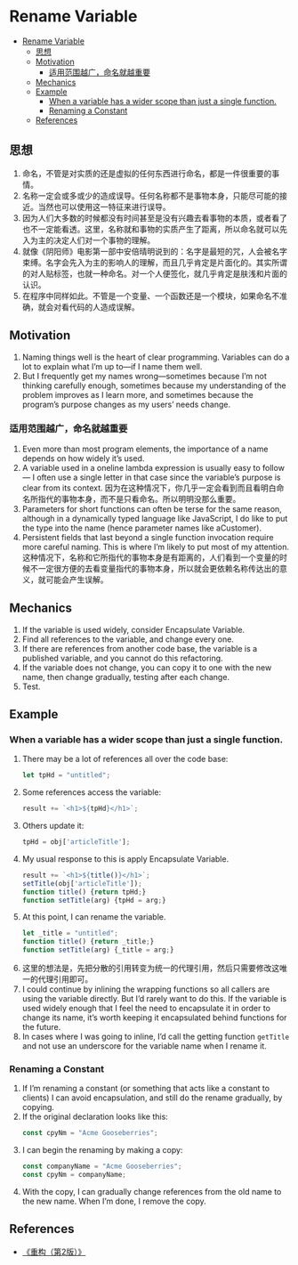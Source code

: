 # Rename Variable


<!-- TOC -->

- [Rename Variable](#rename-variable)
    - [思想](#思想)
    - [Motivation](#motivation)
        - [适用范围越广，命名就越重要](#适用范围越广命名就越重要)
    - [Mechanics](#mechanics)
    - [Example](#example)
        - [When a variable has a wider scope than just a single function.](#when-a-variable-has-a-wider-scope-than-just-a-single-function)
        - [Renaming a Constant](#renaming-a-constant)
    - [References](#references)

<!-- /TOC -->


## 思想
1. 命名，不管是对实质的还是虚拟的任何东西进行命名，都是一件很重要的事情。
2. 名称一定会或多或少的造成误导。任何名称都不是事物本身，只能尽可能的接近。当然也可以使用这一特征来进行误导。
3. 因为人们大多数的时候都没有时间甚至是没有兴趣去看事物的本质，或者看了也不一定能看透。这里，名称就和事物的实质产生了距离，所以命名就可以先入为主的决定人们对一个事物的理解。
4. 就像《阴阳师》电影第一部中安倍晴明说到的：名字是最短的咒，人会被名字束缚。名字会先入为主的影响人的理解，而且几乎肯定是片面化的。其实所谓的对人贴标签，也就一种命名。对一个人便签化，就几乎肯定是肤浅和片面的认识。
5. 在程序中同样如此。不管是一个变量、一个函数还是一个模块，如果命名不准确，就会对看代码的人造成误解。


## Motivation
1. Naming things well is the heart of clear programming. Variables can do a lot to explain what I’m up to—if I name them well. 
2. But I frequently get my names wrong—sometimes because I’m not thinking carefully enough, sometimes because my understanding of the problem improves as I learn more, and sometimes because the program’s purpose changes as my users’ needs change.

### 适用范围越广，命名就越重要
1. Even more than most program elements, the importance of a name depends on how widely it’s used. 
2. A variable used in a one­line lambda expression is usually easy to follow — I often use a single letter in that case since the variable’s purpose is clear from its context. 因为在这种情况下，你几乎一定会看到而且看明白命名所指代的事物本身，而不是只看命名。所以明明没那么重要。
3. Parameters for short functions can often be terse for the same reason, although in a dynamically typed language like JavaScript, I do like to put the type into the name (hence parameter names like aCustomer). 
4. Persistent fields that last beyond a single function invocation require more careful naming. This is where I’m likely to put most of my attention. 这种情况下，名称和它所指代的事物本身是有距离的，人们看到一个变量的时候不一定很方便的去看变量指代的事物本身，所以就会更依赖名称传达出的意义，就可能会产生误解。


## Mechanics
1. If the variable is used widely, consider Encapsulate Variable.
2. Find all references to the variable, and change every one.
3. If there are references from another code base, the variable is a published variable, and you cannot do this refactoring.
4. If the variable does not change, you can copy it to one with the new name, then change gradually, testing after each change.
5. Test.


## Example
### When a variable has a wider scope than just a single function. 
1. There may be a lot of references all over the code base:
    ```js
    let tpHd = "untitled";
    ```
2. Some references access the variable:
    ```js
    result += `<h1>${tpHd}</h1>`;
    ```
3. Others update it:
    ```js
    tpHd = obj['articleTitle'];
    ```
4. My usual response to this is apply Encapsulate Variable.
    ```js
    result += `<h1>${title()}</h1>`;
    setTitle(obj['articleTitle']);
    function title() {return tpHd;}
    function setTitle(arg) {tpHd = arg;}
    ```
5. At this point, I can rename the variable.
    ```js
    let _title = "untitled";
    function title() {return _title;}
    function setTitle(arg) {_title = arg;}
    ```
6. 这里的想法是，先把分散的引用转变为统一的代理引用，然后只需要修改这唯一的代理引用即可。
7. I could continue by inlining the wrapping functions so all callers are using the variable directly. But I’d rarely want to do this. If the variable is used widely enough that I feel the need to encapsulate it in order to change its name, it’s worth keeping it encapsulated behind functions for the future.
8. In cases where I was going to inline, I’d call the getting function `getTitle` and not use an underscore for the variable name when I rename it.

### Renaming a Constant
1. If I’m renaming a constant (or something that acts like a constant to clients) I can avoid encapsulation, and still do the rename gradually, by copying. 
2. If the original declaration looks like this:
    ```js
    const cpyNm = "Acme Gooseberries";
    ```
3. I can begin the renaming by making a copy:
    ```js
    const companyName = "Acme Gooseberries";
    const cpyNm = companyName;
    ```
4. With the copy, I can gradually change references from the old name to the new name. When I’m done, I remove the copy.


## References
* [《重构（第2版）》](https://book.douban.com/subject/33400354/)
